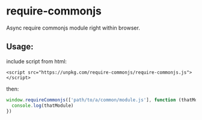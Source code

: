 # require-commonjs
Async require commonjs module right within browser.

## Usage:

include script from html:
```
<script src="https://unpkg.com/require-commonjs/require-commonjs.js"></script>
```

then:

```javascript
window.requireCommonjs(['path/to/a/common/module.js'], function (thatModule) {
  console.log(thatModule)
})
```
